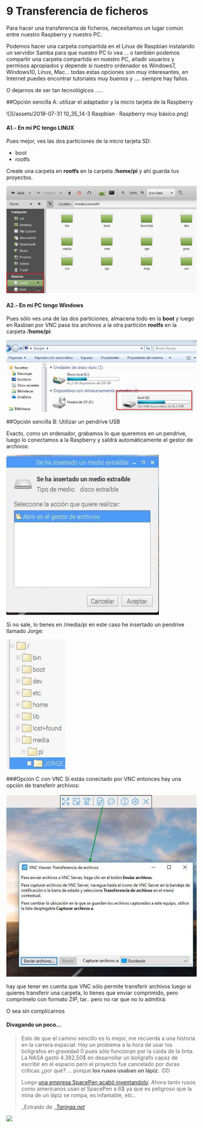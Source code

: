 # 9 Transferencia de ficheros

Para hacer una transferencia de ficheros, necesitamos un lugar común entre nuestro Raspberry y nuestro PC.

Podemos hacer una carpeta compartida en el Linux de Raspbian instalando un servidor Samba para que nuestro PC lo vea ... o también podemos compartir una carpeta compartida en nuestro PC, añadir usuarios y permisos apropiados y depende si nuestro ordenador es Windows7, Windows10, Linux, Mac... todas estas opciones son muy interesantes, en Internet puedes encontrar tutoriales muy buenos y .... siempre hay fallos.

O dejarnos de ser tan tecnológicos .....

##Opción sencilla A: utilizar el adaptador y la micro tarjeta de la Raspberry

![](/assets/2018-07-31 10_35_14-3 Raspbian · Raspberry muy básico.png)

#### A1.- En mi PC tengo LINUX

Pues mejor, ves las dos particiones de la micro tarjeta SD:

* boot
* rootfs

Create una carpeta en **rootfs** en la carpeta /**home/pi** y ahí guarda tus proyectos.

![](/assets/rootfs.jpg)

#### A2.- En mi PC tengo Windows

Pues sólo ves una de las dos particiones, almacena todo en la **boot** y luego en Rasbian por VNC pasa los archivos a la otra partición **rootfs** en la carpeta /**home/pi**:

![](/assets/boot.jpg)

##Opción sencilla B: Utilizar un pendrive USB

Exacto, como un ordenador, grabamos lo que queremos en un pendrive, luego lo conectamos a la Raspberry y saldrá automáticamente el gestor de archivos:

![](/assets/gestorarchivos.jpg)

Si no sale, lo tienes en /media/pi en este caso he insertado un pendrive llamado Jorge:

![](/assets/media-pi.jpg)

###Opción C con VNC
Si estás conectado por VNC entonces hay una opción de transferir archivos:

![](/assets/vnc-transferenciaarchivos.jpg)

hay que tener en cuenta que VNC sólo permite transferir archivos luego si quieres transferir una carpeta, lo tienes que enviar comprimido, pero comprímelo con formato ZIP, tar.. pero no rar que no lo admitirá:



O sea sin complicarnos

#### Divagando un poco...

> Esto de que el camino sencillo es lo mejor, me recuerda a una historia en la carrera espacial: Hay un problema a la hora de usar los bolígrafos en gravedad 0 pues sólo funcionan por la caída de la tinta. La NASA gastó 4.382,50$ en desarrollar un bolígrafo capaz de escribir en el espacio pero el proyecto fue cancelado por duras críticas ¿por qué? ... porque **los rusos usaban un lápiz**. :DD
>
> Luego [una empresa SpacePen acabó inventandolo](https://es.wikipedia.org/wiki/Space_Pen). Ahora tanto rusos como americanos usan el SpacePen a 6$ ya que es peligroso que la mina de un lápiz se rompa, es infamable, etc..
>
> _Extraido de _[_Taringa.net_](https://www.taringa.net/posts/info/12704492/Desmintiendo-el-mito-de-la-lapicera-Yankee-y-el-lapiz-Ruso.html)

![](https://ugc.kn3.net/i/origin/http://1.bp.blogspot.com/-jZV23R0Bs9E/TirUPUok6LI/AAAAAAAAAbk/o4aOlQzE_PI/s400/astronauta.jpg)

